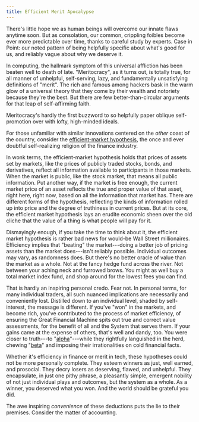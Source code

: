 ```yaml
---
title: Efficient Merit Apocalypse
---
```


There's little hope we as human beings will overcome our innate flaws anytime soon.  But as consolation, our common, crippling foibles become ever more predictable over time, thanks to careful study by experts.  Case in Point: our noted pattern of being helpfully specific about what's good for us, and reliably vague about why we deserve it.

In computing, the hallmark symptom of this universal affliction has been beaten well to death of late.  "Meritocracy", as it turns out, is totally true, for all manner of unhelpful, self-serving, lazy, and fundamentally unsatisfying definitions of "merit".  The rich and famous among hackers bask in the warm glow of a universal theory that they come by their wealth and notoriety because they're the best.  But there are few better-than-circular arguments for that leap of self-affirming faith.

Meritocracy's hardly the first buzzword to so helpfully paper oblique self-promotion over with lofty, high-minded ideals.

For those unfamiliar with similar innovations centered on the _other_ coast of the country, consider the [efficient-market hypothesis](https://en.wikipedia.org/wiki/Efficient-market_hypothesis?wprov=srpw1_0), the once and ever doubtful self-realizing religion of the finance industry.

In wonk terms, the efficient-market hypothesis holds that prices of assets set by markets, like the prices of publicly traded stocks, bonds, and derivatives, reflect all information available to participants in those markets.  When the market is public, like the stock market, that means all public information.  Put another way, if the market is free enough, the current market price of an asset reflects the true and proper value of that asset, right here, right now, based on all the information that market has.  There are different forms of the hypothesis, reflecting the kinds of information rolled up into price and the degree of truthiness in current prices.  But at its core, the efficient market hypothesis lays an erudite economic sheen over the old cliche that the value of a thing is what people will pay for it.

Dismayingly enough, if you take the time to think about it, the efficient market hypothesis is rather bad news for would-be Wall Street millionaires.  Efficiency implies that "beating" the market---doing a better job of pricing assets than the market does---isn't reliably possible.  Individual outcomes may vary, as randomness does.  But there's no better oracle of value than the market as a whole.  Not at the fancy hedge fund across the river.  Not between your aching neck and furrowed brows.  You might as well buy a total market index fund, and shop around for the lowest  fees you can find.

That is hardly an inspiring personal credo.  Fear not.  In personal terms, for many individual traders, all such nuanced implications are necessarily and conveniently lost.  Distilled down to an individual level, shaded by self-interest, the message is different.  If you've "won" in the markets, and become rich, you've contributed to the process of market efficiency, of ensuring the Great Financial Machine spits out true and correct value assessments, for the benefit of all and the System that serves them.  If your gains came at the expense of others, that's well and dandy, too.  You were closer to truth---to "[alpha](https://en.wikipedia.org/wiki/Alpha_(finance))"---while they rightfully languished in the herd, chewing "[beta](https://en.wikipedia.org/wiki/Beta_(finance))" and imposing their irrationalities on cold financial facts.

Whether it's efficiency in finance or merit in tech, these hypotheses could not be more personally complete.  They esteem winners as just, well earned, and prosocial.  They decry losers as deserving, flawed, and unhelpful.  They encapsulate, in just one pithy phrase, a pleasantly simple, emergent nobility of not just individual plays and outcomes, but the system as a whole.  As a winner, you deserved what you won.  And the world should be grateful you did.

The awe inspiring _convenience_ of these deductions puts the lie to their premises.  Consider the matter of accounting.